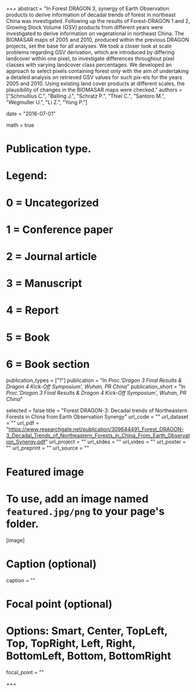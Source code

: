 +++
abstract = "In Forest DRAGON 3, synergy of Earth Observation products to derive information of decadal trends of forest in northeast China was investigated. Following up the results of Forest-DRAGON 1 and 2, Growing Stock Volume (GSV) products from different years were investigated to derive information on vegetational in northeast China. The BIOMASAR maps of 2005 and 2010, produced within the previous DRAGON projects, set the base for all analyses. We took a closer look at scale problems regarding GSV derivation, which are introduced by differing landcover within one pixel, to investigate differences throughout pixel classes with varying landcover class percentages. We developed an approach to select pixels containing forest only with the aim of undertaking a detailed analysis on retrieved GSV values for such pix-els for the years 2005 and 2010. Using existing land cover products at different scales, the plausibility of changes in the BIOMASAR maps were checked."
authors = ["Schmullius C.", "Balling J.", "Schratz P.", "Thiel C.", "Santoro M.", "Wegmuller U.", "Li Z.", "Yong P."]

date = "2016-07-01"

math = true

# Publication type.
# Legend:
# 0 = Uncategorized
# 1 = Conference paper
# 2 = Journal article
# 3 = Manuscript
# 4 = Report
# 5 = Book
# 6 = Book section

publication_types = ["1"]
publication = "In *Proc.'Dragon 3 Final Results & Dragon 4 Kick-Off Symposium', Wuhan, PR China*"
publication_short = "In *Proc.'Dragon 3 Final Results & Dragon 4 Kick-Off Symposium', Wuhan, PR China*"

selected = false
title = "Forest DRAGON-3: Decadal trends of Northeastern Forests in China from Earth Observation Synergy"
url_code = ""
url_dataset = ""
url_pdf = "https://www.researchgate.net/publication/309644491_Forest_DRAGON-3_Decadal_Trends_of_Northeastern_Forests_in_China_From_Earth_Observation_Synergy.pdf"
url_project = ""
url_slides = ""
url_video = ""
url_poster = ""
url_preprint = ""
url_source = ""

# Featured image
# To use, add an image named `featured.jpg/png` to your page's folder. 
[image]
  # Caption (optional)
  caption = ""

  # Focal point (optional)
  # Options: Smart, Center, TopLeft, Top, TopRight, Left, Right, BottomLeft, Bottom, BottomRight
  focal_point = ""

+++


